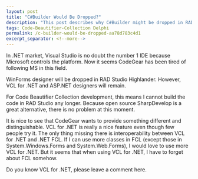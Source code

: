 ```yaml
---
layout: post
title: "C#Builder Would Be Dropped?"
description: "This post describes why C#Builder might be dropped in RAD Studio Highlander."
tags: Code-Beautifier-Collection Delphi
permalink: /c-builder-would-be-dropped-aa78d783c4d1
excerpt_separator: <!--more-->
---
```


In .NET market, Visual Studio is no doubt the number 1 IDE because Microsoft controls the platform. Now it seems CodeGear has been tired of following MS in this field.

WinForms designer will be dropped in RAD Studio Highlander. However, VCL for .NET and ASP.NET designers will remain.

For Code Beautifier Collection development, this means I cannot build the code in RAD Studio any longer. Because open source SharpDevelop is a great alternative, there is no problem at this moment.

It is nice to see that CodeGear wants to provide something different and distinguishable. VCL for .NET is really a nice feature even though few people try it. The only thing missing there is interoperability between VCL for .NET and .NET FCL. If I can use more classes in FCL (except those in System.Windows.Forms and System.Web.Forms), I would love to use more VCL for .NET. But it seems that when using VCL for .NET, I have to forget about FCL somehow.

Do you know VCL for .NET, please leave a comment here.
<!--more-->